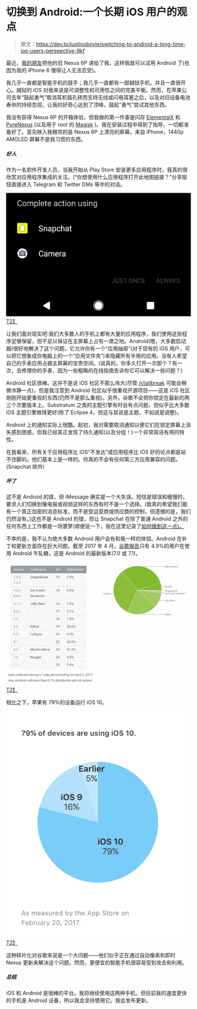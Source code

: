 # 切换到 Android:一个长期 iOS 用户的观点

> 原文：<https://dev.to/justinoboyle/switching-to-android-a-long-time-ios-users-perspective-9kf>

最近，[我的朋友](https://asharahmed.com)把他的旧 Nexus 6P 递给了我，这样我就可以试用 Android 了(也因为我的 iPhone 6 慢得让人无法忍受)。

我几乎一直都是智能手机的鼓手；我几乎一直都有一部越狱手机，并且一直很开心。越狱的 iOS 对我来说是可调整性和可用性之间的完美平衡。然而，在苹果公司去年“鼓起勇气”取消耳机插孔转而支持无线或闪电耳塞之后，以及对旧设备电池寿命的持续忽视，让我的好奇心达到了顶峰，鼓起“勇气”尝试其他东西。

我没有获得 Nexus 6P 的开箱体验，但我做的第一件事是闪存 [ElementalX](https://forum.xda-developers.com/nexus-6p/orig-development/kernel-elementalx-n6p-t3240571) 和 [PureNexus](https://forum.xda-developers.com/nexus-6/development/rom-pure-nexus-project-t3148214) (以及用于 root 的 [Magisk](https://forum.xda-developers.com/apps/magisk/official-magisk-v7-universal-systemless-t3473445) )。我在安装过程中得到了指导，一切都准备好了。首先映入我眼帘的是 Nexus 6P 上漂亮的屏幕。来自 iPhone，1440p AMOLED 屏幕不是我习惯的东西。

##### 好人

作为一名软件开发人员，当我开始从 Play Store 安装更多应用程序时，我真的很欣赏对应用程序集成的关注。(“你想使用什么应用程序打开此地图链接？”分享按钮直接进入 Telegram 和 Twitter DMs 等中的对话。

[![Android allows you to choose which app you would like to use for specific types of actions.](img/f7db4447bf8b6c47af5c430ea5f48098.png)T2】](https://res.cloudinary.com/practicaldev/image/fetch/s--ULrf_XLA--/c_limit%2Cf_auto%2Cfl_progressive%2Cq_auto%2Cw_880/https://static.justinoboyle.com/android-picker.png)

让我们面对现实吧:我们大多数人的手机上都有大量的应用程序，我们使用这些程序足够保留，但不足以保证在主屏幕上占有一席之地。Android(嗯，大多数启动器)很好地解决了这个问题，它允许你有一个“应用抽屉”(对于现有的 iOS 用户，可以把它想象成你电脑上的一个“应用文件夹”)来隐藏所有半用的应用。没有人希望自己的手表应用占据主屏幕的宝贵空间。(说真的，你多久打开一次那个？有一次，去修理你的手表，因为一些粗略的在线指南告诉你它可以解决一些问题？)

Android 社区很棒。这并不是说 iOS 社区不那么伟大(尽管 [/r/jailbreak](https://reddit.com/r/jailbreak) 可能会稍微冷静一点)，但是我注意到 Android 社区似乎很重视开源项目——这是 iOS 社区刚刚开始更重视的东西(仍然不是那么重视)。另外，谷歌不会把你锁定在最新的两三个次要版本上。Substratum 之类的主题引擎有时会有点问题，但似乎比大多数 iOS 主题引擎做得更好(除了 Eclipse 4，但这与其说是主题，不如说是调整)。

Android 上的通知实际上很酷。起初，我对需要取消通知以便它们在锁定屏幕上消失感到困惑，但我已经真正发现了持久通知(以及分组！)一个非常简洁有用的特性。

在我看来，所有关于应用程序比 iOS“不发达”或应用程序比 iOS 好的论点都是站不住脚的。他们基本上是一样的。你真的不会有任何第三方应用兼容的问题。(Snapchat 除外)

##### 坏了

这不是 Android 的错，但 iMessage 确实是一个大失误。短信是错误和缓慢的，要求人们切换到像电报或视频这样的东西有时不是一个选择。(我真的希望我们能有一个真正加密的消息标准，而不是受运营商或供应商的控制，但遗憾的是，我们仍然没有。)这也不是 Android 的错，但让 Snapchat 在除了普通 Android 之外的任何东西上工作都是一场噩梦(顺便说一下，我在这里记录了[如何做到这一点)。](https://blog.justinoboyle.com/switching-to-android-a-long-time-ios-users-perspective/)

不幸的是，我不认为绝大多数 Android 用户会有和我一样的体验。Android 在补丁和更新方面存在巨大问题。截至 2017 年 4 月，[谷歌报告](https://developer.android.com/about/dashboards/index.html)只有 4.9%的用户在使用 Android 牛轧糖，这是 Android 的最新版本(7.0 或 7.1)。

[![Android version marketshare, as of April 3, 2017](img/807da7e2947736178f1bbdebf587416c.png)T2】](https://res.cloudinary.com/practicaldev/image/fetch/s--1hq1b_R8--/c_limit%2Cf_auto%2Cfl_progressive%2Cq_auto%2Cw_880/https://static.justinoboyle.com/android-version.png)

相比之下，苹果有 79%的设备运行 iOS 10。

[![iOS version marketshare](img/61c9ef7116d1de0989b5bf42c19b5e2d.png)T2】](https://res.cloudinary.com/practicaldev/image/fetch/s--u7Y62-f9--/c_limit%2Cf_auto%2Cfl_progressive%2Cq_auto%2Cw_880/https://static.justinoboyle.com/ios-version.png)

这种碎片化对谷歌来说是一个大问题——他们似乎正在通过自动像素和即时 Nexus 更新来解决这个问题。然而，更便宜的智能手机很容易受到攻击和利用。

##### 总结

iOS 和 Android 是很棒的平台。我将继续使用这两种手机，但目前我的速度更快的手机是 Android 设备，所以我会坚持使用它。我会发布更新。